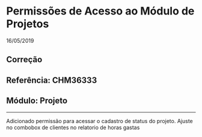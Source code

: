 # Permissões de Acesso ao Módulo de Projetos
16/05/2019
## Correção
## Referência: CHM36333
## Módulo: Projeto
***

Adicionado permissão para acessar o cadastro de status do projeto.
Ajuste no combobox de clientes no relatorio de horas gastas
